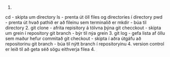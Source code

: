 1.
cd - skipta um directory
ls - prenta út öll files og directories í directory
pwd - prenta út hvað pathið er að fileinu sem terminalið er
mkdir - búa til directory
2. 
git clone - afrita repisitory á tölvna þýna
git checckout - skipta um grein í repository
git branch - býr til nýa grein
3. 
git log - gefa lista af öllu sem maður hefur commitað
git checkout - skipta í aðra útgáfu að repositorinu
git branch - búa til nýtt branch í repositoryinu
4.
version control er leið til að geta séð sögu eithverja filea 4. 
